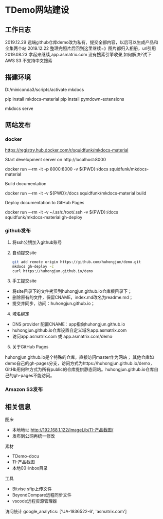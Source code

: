 # TDemo网站建设

## 工作日志

2019.12.29  远端github仓库demo改为私有，提交全部内容，以后可以生成产品和全集两个站
2019.12.22  整理完照片后回到这里继续=》图片都归入相册，url引用
2019.08.23  拿起来继续,app.asmatrix.com
  没有搜索引擎收录,如何解决?试下AWS S3
  不支持中文搜索

## 搭建环境

D:/miniconda3/scripts/activate mkdocs

pip install mkdocs-material
pip install pymdown-extensions

mkdocs serve

## 网站发布

### docker

https://registry.hub.docker.com/r/squidfunk/mkdocs-material

Start development server on http://localhost:8000

docker run --rm -it -p 8000:8000 -v ${PWD}:/docs squidfunk/mkdocs-material

Build documentation

docker run --rm -it -v ${PWD}:/docs squidfunk/mkdocs-material build

Deploy documentation to GitHub Pages

docker run --rm -it -v ~/.ssh:/root/.ssh -v ${PWD}:/docs squidfunk/mkdocs-material gh-deploy 

### github发布

1. 将ssh公钥加入github账号

2. 自动提交site

    ~~~ sh
    git add remote origin https://github.com/huhongjun/demo.git
    mkdocs gh-deploy -c
    curl https://huhongjun.github.io/demo
    ~~~

3. 手工提交site 

* 将site目录下的文件拷贝到huhongjun.github.io仓库根目录下；
* 删除原有的文件，保留CNAME，index.md改名为readme.md；
* 提交并同步，访问：huhongjun.github.io；

4. 域名绑定 

* DNS provider 配置CNAME：app指向huhongjun.github.io
* huhongjun.github.io仓库设置自定义域名app.asmatrix.com
* 访问app.asmatrix.com 或 app.asmatrix.com/demo

5. 关于GitHub Pages

huhongjun.github.io是个特殊的仓库，直接访问master作为网站；
其他仓库如demo自己的gh-pages分支，访问方式为https://huhongjun.github.io/demo，GitHb用何种方式为所有public的仓库提供静态网站。huhongjun.github.io仓库自己的gh-pages不能访问。


### Amazon S3发布

## 相关信息

图床    
* 本地地址    http://192.168.1.122/ImageLib/11-产品截图/ 
* 发布到公网再统一修改

素材
* TDemo-docu
* 11-产品截图
* 本地00-inbox目录

工具
* Bitvise sftp上传文件
* BeyondCompare远程同步文件
* vscode远程资源管理器

访问统计
google_analytics: ['UA-1836522-6', 'asmatrix.com']
